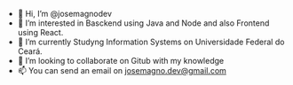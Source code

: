 - 👋 Hi, I’m @josemagnodev
- 👀 I’m interested in Basckend using Java and Node and also Frontend using React.
- 🌱 I’m currently Studyng Information Systems on Universidade Federal do Ceará.
- 💞️ I’m looking to collaborate on Gitub with my knowledge
- 📫 You can send an email on josemagno.dev@gmail.com


<!---
josemagnodev/josemagnodev is a ✨ special ✨ repository because its `README.md` (this file) appears on your GitHub profile.
You can click the Preview link to take a look at your changes.
--->
